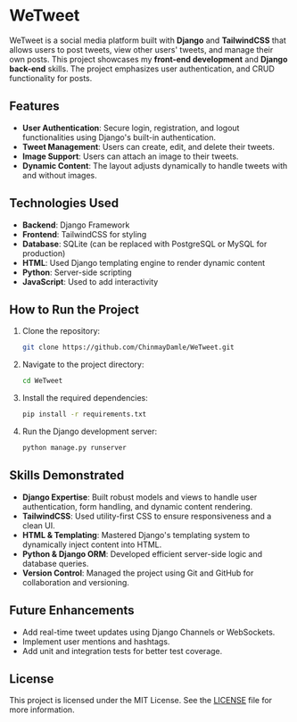 # WeTweet

WeTweet is a social media platform built with **Django** and **TailwindCSS** that allows users to post tweets, view other users' tweets, and manage their own posts. This project showcases my **front-end development** and **Django back-end** skills. The project emphasizes user authentication, and CRUD functionality for posts.

## Features

- **User Authentication**: Secure login, registration, and logout functionalities using Django's built-in authentication.
- **Tweet Management**: Users can create, edit, and delete their tweets.
- **Image Support**: Users can attach an image to their tweets.
- **Dynamic Content**: The layout adjusts dynamically to handle tweets with and without images.

## Technologies Used

- **Backend**: Django Framework
- **Frontend**: TailwindCSS for styling
- **Database**: SQLite (can be replaced with PostgreSQL or MySQL for production)
- **HTML**: Used Django templating engine to render dynamic content
- **Python**: Server-side scripting
- **JavaScript**: Used to add interactivity

## How to Run the Project

1. Clone the repository:

    ```bash
    git clone https://github.com/ChinmayDamle/WeTweet.git
    ```

2. Navigate to the project directory:

    ```bash
    cd WeTweet
    ```

3. Install the required dependencies:

    ```bash
    pip install -r requirements.txt
    ```

4. Run the Django development server:

    ```bash
    python manage.py runserver
    ```



## Skills Demonstrated

- **Django Expertise**: Built robust models and views to handle user authentication, form handling, and dynamic content rendering.
- **TailwindCSS**: Used utility-first CSS to ensure responsiveness and a clean UI.
- **HTML & Templating**: Mastered Django's templating system to dynamically inject content into HTML.
- **Python & Django ORM**: Developed efficient server-side logic and database queries.
- **Version Control**: Managed the project using Git and GitHub for collaboration and versioning.


## Future Enhancements

- Add real-time tweet updates using Django Channels or WebSockets.
- Implement user mentions and hashtags.
- Add unit and integration tests for better test coverage.

## License

This project is licensed under the MIT License. See the [LICENSE](LICENSE) file for more information.
